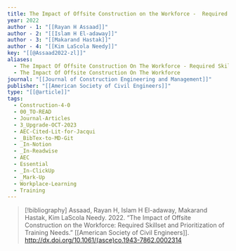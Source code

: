 ```yaml
---
title: The Impact of Offsite Construction on the Workforce -  Required Skillset and Prioritization of Training Needs
year: 2022
author - 1: "[[Rayan H Assaad]]"
author - 2: "[[Islam H El-adaway]]"
author - 3: "[[Makarand Hastak]]"
author - 4: "[[Kim LaScola Needy]]"
key: "[[@Assaad2022-zl]]"
aliases:
  - The Impact Of Offsite Construction On The Workforce - Required Skillset And Prioritization Of Training Needs
  - The Impact Of Offsite Construction On The Workforce
journal: "[[Journal of Construction Engineering and Management]]"
publisher: "[[American Society of Civil Engineers]]"
type: "[[@article]]"
tags:
  - Construction-4-0
  - 00_TO-READ
  - Journal-Articles
  - 3_Upgrade-OCT-2023
  - AEC-Cited-Lit-for-Jacqui
  - _BibTex-to-MD-Git
  - _In-Notion
  - _In-Readwise
  - AEC
  - Essential
  - _In-ClickUp
  - _Mark-Up
  - Workplace-Learning
  - Training
---
```


> [!bibliography]
> Assaad, Rayan H, Islam H El-adaway, Makarand Hastak, Kim LaScola Needy. 2022. “The Impact of Offsite Construction on the Workforce: Required Skillset and Prioritization of Training Needs.” [[American Society of Civil Engineers]]. http://dx.doi.org/10.1061/(asce)co.1943-7862.0002314